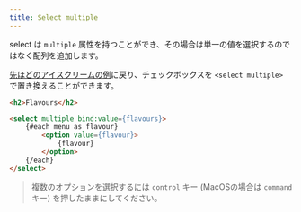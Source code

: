```yaml
---
title: Select multiple
---
```


select は `multiple` 属性を持つことができ、その場合は単一の値を選択するのではなく配列を追加します。

[先ほどのアイスクリームの例](tutorial/group-inputs)に戻り、チェックボックスを `<select multiple>` で置き換えることができます。

```html
<h2>Flavours</h2>

<select multiple bind:value={flavours}>
	{#each menu as flavour}
		<option value={flavour}>
			{flavour}
		</option>
	{/each}
</select>
```

> 複数のオプションを選択するには `control` キー (MacOSの場合は `command` キー) を押したままにしてください。
